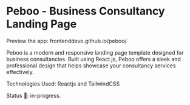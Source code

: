 <h1>Peboo - Business Consultancy Landing Page</h1>

Preview the app: frontenddevo.github.io/peboo/

<p>Peboo is a modern and responsive landing page template designed for business consultancies. Built using React.js, Peboo offers a sleek and professional design that helps showcase your consultancy services effectively.</p>

Technologies Used: Reactjs and TailwindCSS


Status 📶: in-progress.

